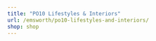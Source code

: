 ```yaml
---
title: "PO10 Lifestyles & Interiors"
url: /emsworth/po10-lifestyles-and-interiors/
shop: shop
---
```

